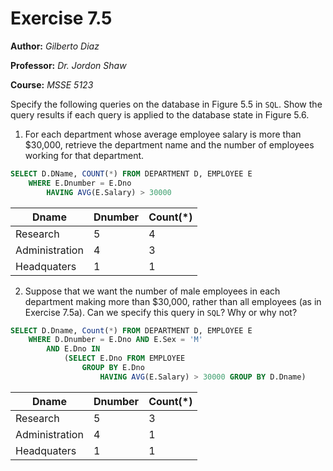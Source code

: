 # Exercise 7.5

**Author:** *Gilberto Diaz*

**Professor:** *Dr. Jordon Shaw*

**Course:** *MSSE 5123*

Specify the following queries on the database in Figure 5.5 in `SQL`. Show the query results if each query is applied to the database state in Figure 5.6.

1. For each department whose average employee salary is more than $30,000, retrieve the department name and the number of employees working for that department.

```sql
SELECT D.DName, COUNT(*) FROM DEPARTMENT D, EMPLOYEE E
    WHERE E.Dnumber = E.Dno
        HAVING AVG(E.Salary) > 30000
```

Dname|Dnumber|Count(*)
----|----|----
Research|5|4
Administration|4|3
Headquaters|1|1

2. Suppose that we want the number of male employees in each department making more than $30,000, rather than all employees (as in Exercise 7.5a). Can we specify this query in `SQL`? Why or why not?

```sql
SELECT D.Dname, Count(*) FROM DEPARTMENT D, EMPLOYEE E
    WHERE D.Dnumber = E.Dno AND E.Sex = 'M'
        AND E.Dno IN 
            (SELECT E.Dno FROM EMPLOYEE 
                GROUP BY E.Dno 
                    HAVING AVG(E.Salary) > 30000 GROUP BY D.Dname)
```

Dname|Dnumber|Count(*)
----|----|----
Research|5|3
Administration|4|1
Headquaters|1|1
